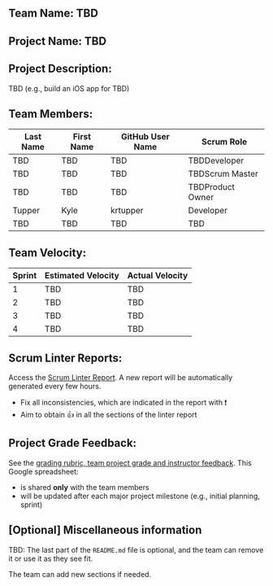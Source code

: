 ## Team Name: TBD

## Project Name: TBD

## Project Description:
TBD (e.g., build an iOS app for TBD)

## Team Members:

Last Name       | First Name      | GitHub User Name     | Scrum Role
--------------- | --------------- | -------------------- | ---------------
TBD             | TBD             | TBD                  | TBDDeveloper
TBD             | TBD             | TBD                  | TBDScrum Master
TBD             | TBD             | TBD                  | TBDProduct Owner
Tupper             | Kyle             | krtupper                  | Developer
TBD             | TBD             | TBD                  | TBD

## Team Velocity:

Sprint | Estimated Velocity | Actual Velocity
------ | ------------------ | ---------------
1      | TBD                | TBD
2      | TBD                | TBD
3      | TBD                | TBD
4      | TBD                | TBD

## Scrum Linter Reports:
Access the [Scrum Linter Report](http://cs.boisestate.edu/~bdit/ScrumLinter/CS471F19ScrumLinterReports/CS471-F19-Team10_w5DZEaQljEzU6m646sAVChqQMlpbNC5ebDjzLeTf/). A new report will be automatically generated every few hours.
- Fix all inconsistencies, which are indicated in the report with :heavy_exclamation_mark:
- Aim to obtain :thumbsup: in all the sections of the linter report

## Project Grade Feedback:
See the [grading rubric, team project grade and instructor feedback](https://docs.google.com/spreadsheets/d/1T0c9p31yAqKpArjZd8IbvNHsH8PorvyhQu0Eij0zkMw/edit?usp=sharing). This Google spreadsheet:
- is shared **only** with the team members
- will be updated after each major project milestone (e.g., initial planning, sprint)

## [Optional] Miscellaneous information
TBD: The last part of the `README.md` file is optional, and the team can remove it or use it as they see fit.

The team can add new sections if needed.

